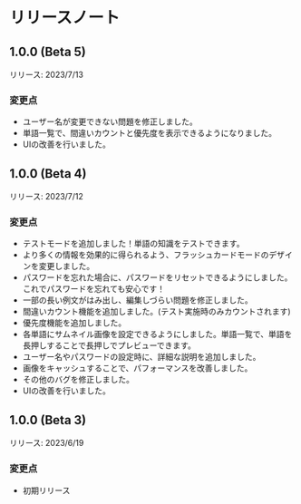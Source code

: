 
# リリースノート

## 1.0.0 (Beta 5)

リリース: 2023/7/13

### 変更点

- ユーザー名が変更できない問題を修正しました。
- 単語一覧で、間違いカウントと優先度を表示できるようになりました。
- UIの改善を行いました。

## 1.0.0 (Beta 4)

リリース: 2023/7/12

### 変更点

- テストモードを追加しました！単語の知識をテストできます。
- より多くの情報を効果的に得られるよう、フラッシュカードモードのデザインを変更しました。
- パスワードを忘れた場合に、パスワードをリセットできるようにしました。これでパスワードを忘れても安心です！
- 一部の長い例文がはみ出し、編集しづらい問題を修正しました。
- 間違いカウント機能を追加しました。(テスト実施時のみカウントされます)
- 優先度機能を追加しました。
- 各単語にサムネイル画像を設定できるようにしました。単語一覧で、単語を長押しすることで長押しでプレビューできます。
- ユーザー名やパスワードの設定時に、詳細な説明を追加しました。
- 画像をキャッシュすることで、パフォーマンスを改善しました。
- その他のバグを修正しました。
- UIの改善を行いました。

## 1.0.0 (Beta 3)

リリース: 2023/6/19

### 変更点

- 初期リリース

